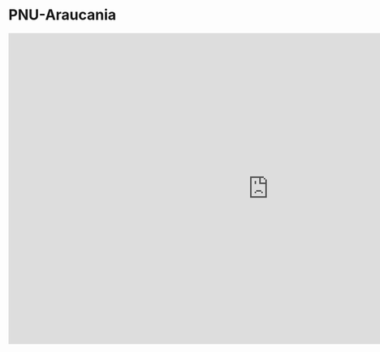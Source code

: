 # PNU-Araucania
<iframe title="PNU Araucanía PowerBI" width="1024" height="612" src="https://app.powerbi.com/view?r=eyJrIjoiYzQ2MTEwZTktNjViOC00YTU5LWJkNjQtNjBmZDRiYWU3MmQxIiwidCI6ImU3ZDU1MzE2LTQ5M2EtNGRiMi05NzRjLWUwODllZjZjMGZkZSJ9" frameborder="0" allowFullScreen="true"></iframe>
